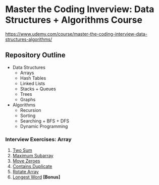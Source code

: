 # Master the Coding Inverview: Data Structures + Algorithms Course

https://www.udemy.com/course/master-the-coding-interview-data-structures-algorithms/

## Repository Outline
- Data Structures
  - Arrays 
  - Hash Tables
  - Linked Lists
  - Stacks + Queues
  - Trees
  - Graphs
- Algorithms
  - Recursion
  - Sorting
  - Searching + BFS + DFS
  - Dynamic Programming

### Interview Exercises: Array
1. [Two Sum](https://leetcode.com/problems/two-sum/description/)
2. [Maximum Subarray](https://leetcode.com/problems/maximum-subarray/description/)
3. [Move Zeroes](https://leetcode.com/problems/move-zeroes/description/)
4. [Contains Duplicate](https://leetcode.com/problems/maximum-subarray/description/)
5. [Rotate Array](https://leetcode.com/problems/rotate-array/description/)
6. [Longest Word](https://coderbyte.com/information/Longest%20Word) __[Bonus]__
